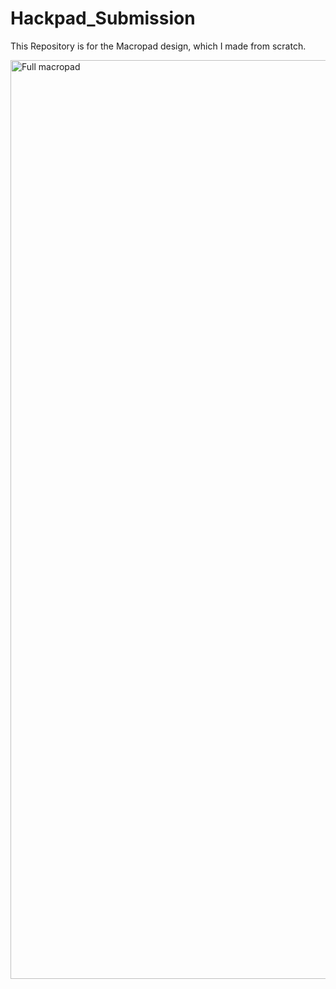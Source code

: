 # Hackpad_Submission
This Repository is for the Macropad design, which I made from scratch.

<img width="1470" alt="Full macropad" src="https://github.com/user-attachments/assets/179cef3a-cde9-45ab-850f-3b8174fb81f4" />
